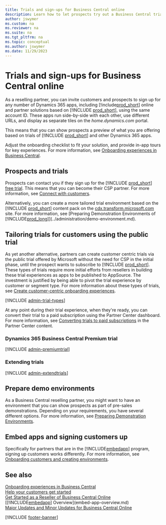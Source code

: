 ```yaml
---
title: Trials and sign-ups for Business Central online
description: Learn how to let prospects try out a Business Central trial, and how you can configure and extend their trial experience. 
author: jswymer
ms.custom: na
ms.reviewer: na
ms.suite: na
ms.tgt_pltfrm: na
ms.topic: conceptual
ms.author: jswymer
ms.date: 11/29/2023
---
```


# Trials and sign-ups for Business Central online

As a reselling partner, you can invite customers and prospects to sign up for any number of Dynamics 365 apps, including [!include[prod_short](../developer/includes/prod_short.md)] online and partner solutions based on [!INCLUDE [prod_short](../developer/includes/prod_short.md)], using the same account ID. These apps run side-by-side with each other, use different URLs, and display as separate tiles on the *home.dynamics.com* portal.  

This means that you can show prospects a preview of what you are offering based on trials of [!INCLUDE [prod_short](../developer/includes/prod_short.md)] and other Dynamics 365 apps.  

Adjust the onboarding checklist to fit your solution, and provide in-app tours for key experiences. For more information, see [Onboarding experiences in Business Central](../administration/onboarding-experiences.md).

## Prospects and trials

Prospects can contact you if they sign up for the [!INCLUDE [prod_short](../developer/includes/prod_short.md)] [free trial](/dynamics365/business-central/across-preview). This means that you can become their CSP partner. For more information, see [Connect with customers](../administration/get-started-online.md#connect-with-customers).  

Alternatively, you can create a more tailored trial environment based on the [!INCLUDE [prod_short](../developer/includes/prod_short.md)] content pack on the [cdx.transform.microsoft.com](https://cdx.transform.microsoft.com/) site. For more information, see [Preparing Demonstration Environments of [!INCLUDE[prod_long](../developer/includes/prod_long.md)]](../administration/demo-environment.md).  

## Tailoring trials for customers using the public trial

As yet another alternative, partners can create customer centric trials via the public trial offered by Microsoft without the need for CSP in the initial phase, until the prospect wants to subscribe to [!INCLUDE [prod_short](../developer/includes/prod_short.md)]. These types of trials require more initial efforts from resellers in building these trial experiences as apps to be published to AppSource. The investment is justified by being able to pivot the trial experience by customer or segment type. For more information about these types of trials, see [Create customer-centric onboarding experiences](../administration/onboarding-signupcontext.md).  

[!INCLUDE [admin-trial-types](../includes/admin-trial-types.md)]

At any point during their trial experience, when they're ready, you can convert their trial to a paid subscription using the Partner Center dashboard. For more information, see [Converting trials to paid subscriptions](/partner-center/offer-your-customers-trials-of-microsoft-products#converting-trials-to-paid-subscriptions) in the Partner Center content.  

### <a name="premiumtrial"></a>Dynamics 365 Business Central Premium trial

[!INCLUDE [admin-premiumtrial](../developer/includes/admin-premiumtrial.md)]

### <a name="extendtrial"></a>Extending trials

[!INCLUDE [admin-extendtrials](../developer/includes/admin-extendtrials.md)]

## Prepare demo environments

As a Business Central reselling partner, you might want to have an environment that you can show prospects as part of pre-sales demonstrations. Depending on your requirements, you have several different options. For more information, see [Preparing Demonstration Environments](../administration/demo-environment.md).  

## Embed apps and signing customers up

Specifically for partners that are in the [!INCLUDE[embedapp](../developer/includes/embedapp.md)] program, signing up customers works differently. For more information, see [Onboarding customers and creating environments](embed-app-lifecycle-services.md#onboarding-customers-and-creating-environments).

## See also

[Onboarding experiences in Business Central](../administration/onboarding-experiences.md)  
[Help your customers get started](../administration/get-started-online.md#step-4-help-your-customers-get-started)  
[Get Started as a Reseller of Business Central Online](../administration/get-started-online.md)  
[[!INCLUDE[embedapp](../developer/includes/embedapp.md)] Overview](embed-app-overview.md)  
[Major Updates and Minor Updates for Business Central Online](../administration/update-rollout-timeline.md)  

[!INCLUDE [footer-banner](../includes/footer-banner.md)]
